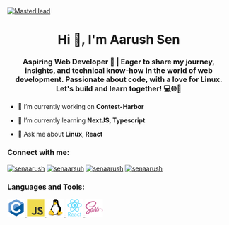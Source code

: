 <a href="https://github.com/SenAarush">
  <img src="https://user-images.githubusercontent.com/74038190/212750672-2f3f2b50-c84f-4ed8-a60a-849ae69ff9df.gif" alt="MasterHead" style="max-height:200px;">
</a>
<h1 align="center">Hi 👋, I'm Aarush Sen</h1>
<h3 align="center">Aspiring Web Developer 🚀 | Eager to share my journey, insights, and technical know-how in the world of web development. Passionate about code, with a love for Linux. Let's build and learn together! 💻🌐🐧</h3>

- 🔭 I’m currently working on **Contest-Harbor**

- 🌱 I’m currently learning **NextJS, Typescript**

- 💬 Ask me about **Linux, React**

<h3 align="left">Connect with me:</h3>
<p align="left">
<a href="https://twitter.com/senaarush" target="blank"><img align="center" src="https://raw.githubusercontent.com/rahuldkjain/github-profile-readme-generator/master/src/images/icons/Social/twitter.svg" alt="senaarush" height="30" width="40" /></a>
<a href="https://linkedin.com/in/senaarsuh" target="blank"><img align="center" src="https://raw.githubusercontent.com/rahuldkjain/github-profile-readme-generator/master/src/images/icons/Social/linked-in-alt.svg" alt="senaarsuh" height="30" width="40" /></a>
<a href="https://codeforces.com/profile/senaarush" target="blank"><img align="center" src="https://raw.githubusercontent.com/rahuldkjain/github-profile-readme-generator/master/src/images/icons/Social/codeforces.svg" alt="senaarush" height="30" width="40" /></a>
<a href="https://www.leetcode.com/senaarush" target="blank"><img align="center" src="https://raw.githubusercontent.com/rahuldkjain/github-profile-readme-generator/master/src/images/icons/Social/leet-code.svg" alt="senaarush" height="30" width="40" /></a>
</p>

<h3 align="left">Languages and Tools:</h3>
<p align="left"> <a href="https://www.cprogramming.com/" target="_blank" rel="noreferrer"> <img src="https://raw.githubusercontent.com/devicons/devicon/master/icons/c/c-original.svg" alt="c" width="40" height="40"/> </a> <a href="https://developer.mozilla.org/en-US/docs/Web/JavaScript" target="_blank" rel="noreferrer"> <img src="https://raw.githubusercontent.com/devicons/devicon/master/icons/javascript/javascript-original.svg" alt="javascript" width="40" height="40"/> </a> <a href="https://www.linux.org/" target="_blank" rel="noreferrer"> <img src="https://raw.githubusercontent.com/devicons/devicon/master/icons/linux/linux-original.svg" alt="linux" width="40" height="40"/> </a> <a href="https://reactjs.org/" target="_blank" rel="noreferrer"> <img src="https://raw.githubusercontent.com/devicons/devicon/master/icons/react/react-original-wordmark.svg" alt="react" width="40" height="40"/> </a> <a href="https://sass-lang.com" target="_blank" rel="noreferrer"> <img src="https://raw.githubusercontent.com/devicons/devicon/master/icons/sass/sass-original.svg" alt="sass" width="40" height="40"/> </a> </p>
